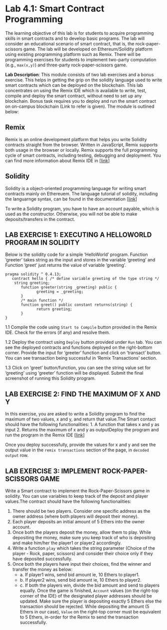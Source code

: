 Lab 4.1: Smart Contract Programming
===

The learning objective of this lab is for students to acquire programming skills in smart contracts and to develop basic programs. The lab will consider an educational scenario of smart contract, that is, the rock-paper-scissors game. The lab will be developed on Ethereum/Solidity platform using existing programming platform such as Remix. There will be programming exercises for students to implement two-party computation (e.g., `max(x,y)`) and three-party rock-paper-scissors game.

**Lab Description**: This module consists of two lab exercises and a bonus exercise. This helps in getting the grip on the solidity language used to write smart contracts which can be deployed on the blockchain. This lab concentrates on using the Remix IDE which is available to write, test, compile and deploy the smart contract, without need to set up any blockchain. Bonus task requires you to deploy and run the smart contract on on-campus blockchain (Link to refer is given). The module is outlined below:

Remix
---

Remix is an online development platform that helps you write Solidity contracts straight from the browser. Written in JavaScript, Remix supports both usage in the browser or locally. Remix supports the full programming cycle of smart contracts, including testing, debugging and deployment. You can find more information about Remix IDE in [[link](https://remix.readthedocs.io/en/latest/)]

Solidity
---

Solidity is a object-oriented programming language for writing smart contracts mainly on Ethereuem. The language tutorial of solidity, including the languarnge syntax, can be found in the documentation [[link](https://solidity.readthedocs.io/en/v0.4.24/introduction-to-smart-contracts.html)]

To write a Solidity program, you have to have an account payable, which is used as the constructor. Otherwise, you will not be able to make deposits/transfers in the contract. 

LAB EXERCISE 1: EXECUTING A HELLOWORLD PROGRAM IN SOLIDITY
---

Below is the solidity code for a simple ‘HelloWorld’ program. Function ‘greeter’ takes string as the input and stores in the variable ‘greeting’ and Function ‘greet’ just returns the value of variable ‘greeting’.

```
pragma solidity ^ 0.4.13;
   contract hello { /* define variable greeting of the type string */  
    string greeting;
       function greeter(string _greeting) public {
              greeting = _greeting;
       } 
       /* main function */
       function greet() public constant returns(string) {
              return greeting;
       }
} 
```


1.1 Compile the code using `Start to Compile` button provided in the Remix IDE. Check for the errors (if any) and resolve them.

1.2 Deploy the contract using `Deploy` button provided under `Run` tab. You can see the deployed contracts and functions deployed on the right-bottom corner. Provide the input for ‘greeter’ function and click on ‘transact’ button. You can see transaction being successful in ‘Remix Transactions’ section. 

1.3 Click on ‘greet’ button/function, you can see the string value set for ‘greeting’ using ‘greeter’ function will be displayed. Submit the final screenshot of running this Solidity program.

LAB EXERCISE 2: FIND THE MAXIMUM OF X AND Y
---
In this exercise, you are asked to write a Solidity program to find the maximum of two values, x and y, and return that value.The Smart contact should have the following functionalities:	1. A function that takes x and y as input	2. Returns the maximum of x and y as outputDeploy the program and run the program in the Remix IDE [[link](https://remix.ethereum.org/)]

Once you deploy successfully, provide the values for x and y and see the output value in the `remix transactions` section of the page, in `decoded output` row.  

LAB EXERCISE 3: IMPLEMENT ROCK-PAPER-SCISSORS GAME
---

Write a Smart contract to implement the Rock-Paper-Scissors game in solidity. You can use variables to keep track of the deposit and player values.The contract should have the following functionalities:

1. There should be two players. Consider one specific address as the owner address (where both players will deposit their money).
2. Each player deposits an initial amount of 5 Ethers into the owner account.
3. Once both the players deposit the money, allow them to play. While depositing the money, make sure you keep track of who is depositing and make him/her the player1 or player2 accordingly.
4. Write a function `play` which takes the string parameter (Choice of the player - Rock, paper, scissors) and consider their choice only if they have deposited successfully.
5. Once both the players have input their choices, find the winner and transfer the money as below:
    - a. If player1 wins, send bid amount ie, 10 Ethers to player1.
    - b. If player2 wins, send bid amount ie, 10 Ethers to player2.
    - c. If both the players win, divide the bid amount and send to players equally. Once the game is finished, `Account` values (on the right-top corner of the IDE) of the designated player addresses should be updated. Make sure the player is depositing exactly 5 Ethers else the transaction should be rejected. While depositing the amount (5 Ethers in our case), `Value` on the right-top corner must be equivalent to 5 Ethers, in-order for the Remix to send the transaction successfully.
